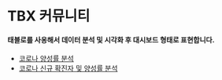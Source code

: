 # TBX 커뮤니티


#### 태블로를 사옹해서 데이터 분석 및 시각화 후 대시보드 형태로 표현합니다.


- [코로나 양성률 분석](https://public.tableau.com/profile/.67896072#!/vizhome/1_16200093798750/1)
- [코로나 신규 확진자 및 양성률 분석](https://public.tableau.com/profile/.67896072#!/vizhome/119_16200219929350/1_1)
